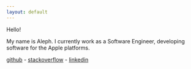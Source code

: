 ```yaml
---
layout: default
---
```

Hello!

My name is Aleph. I currently work as a Software Engineer, developing software for the Apple platforms.

[github](https://github.com/alephao) - [stackoverflow](https://stackoverflow.com/users/3462308/alephao) - [linkedin](https://www.linkedin.com/in/aleph-retamal-640bb589/)